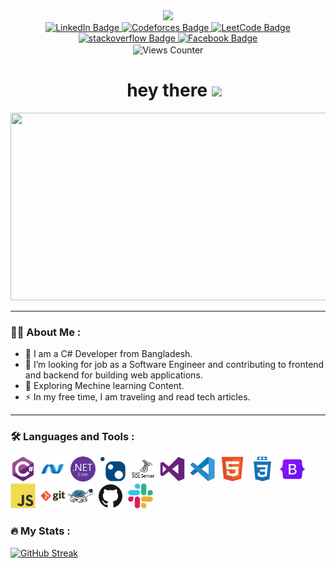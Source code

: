 <div id="header" align="center">
  <img src="https://miro.medium.com/max/1360/1*zVnWJtyGOX_kUIDm6ccCfQ.gif" width="100"/>
</div>
<div id="badges" align="center">
  <a href="https://www.linkedin.com/in/tufayel-ahmed-01a34a248/">
      <img src="https://img.shields.io/badge/LinkedIn-blue?style=for-the-badge&logo=linkedin&logoColor=white" alt="LinkedIn Badge"/>
  </a>
  <a href="https://codeforces.com/profile/Tufayel-Ahmed">
    <img src="https://img.shields.io/badge/Codeforces-B21F25?logo=codeforces&logoColor=white&style=for-the-badge" alt="Codeforces Badge"/>
  </a>
  <a href="https://leetcode.com/Tufayel-Ahmed/">
    <img src="https://img.shields.io/badge/LeetCode-FFA400?logo=leetcode&logoColor=white&style=for-the-badge" alt="LeetCode Badge"/>
  </a>
  <a href="https://stackoverflow.com/users/19763297/tufayel-ahmed">
    <img src="https://img.shields.io/badge/stackoverflow-F48225?logo=stackoverflow&logoColor=white&style=for-the-badge" alt="stackoverflow Badge"/>
  </a>
  <a href="https://www.facebook.com/TufayelAhmed13/">
    <img src="https://img.shields.io/badge/Facebook-blue?logo=facebook&logoColor=white&style=for-the-badge" alt="Facebook Badge"/>
  </a> 
</div>
<div align="center">
  <img src="https://komarev.com/ghpvc/?username=Tufayel-Ahmed&style=flat-square&color=blue" alt="Views Counter" align="center" width="150px" height="27.5px"/>
</div>
<h1 align="center">&nbsp;&nbsp;&nbsp;hey there <img src="https://media.giphy.com/media/hvRJCLFzcasrR4ia7z/giphy.gif" width="30px"/></h1>
<div align="center">
  <img src="https://www.cdipits.com/public/uploads/service-4.gif" width="600" height="300"/>
</div>

---

### :woman_technologist: About Me :
- :wave: I am a C# Developer from Bangladesh.
- :telescope: I’m looking for job as a Software Engineer and contributing to frontend and backend for building web applications.
- :seedling: Exploring Mechine learning Content.
- :zap: In my free time, I am traveling and read tech articles.
---

### :hammer_and_wrench: Languages and Tools :
<div>
  <img src="https://github.com/devicons/devicon/blob/master/icons/csharp/csharp-original.svg" title="C#" alt="C#" width="40" height="40"/>&nbsp;
  <img src="https://github.com/devicons/devicon/blob/master/icons/dot-net/dot-net-original.svg" title="Dot Net" alt="Dot Net" width="40" height="40"/>&nbsp;
  <img src="https://github.com/devicons/devicon/blob/master/icons/dotnetcore/dotnetcore-original.svg" title="Dot Net Core" alt="Dot Net Core" width="40" height="40"/>&nbsp;
  <img src="https://github.com/devicons/devicon/blob/master/icons/nuget/nuget-original.svg" title="Nuget" alt="Nuget" width="40" height="40"/>&nbsp;
  <img src="https://github.com/devicons/devicon/blob/master/icons/microsoftsqlserver/microsoftsqlserver-plain-wordmark.svg" title="MSSQLS" alt="MSSQLS" width="40" height="40"/>&nbsp;
  <img src="https://github.com/devicons/devicon/blob/master/icons/visualstudio/visualstudio-plain.svg" title="Visual Studio" alt="Visual Studio" width="40" height="40"/>&nbsp;
  <img src="https://github.com/devicons/devicon/blob/master/icons/vscode/vscode-original.svg" title="VSCode" alt="VSCode" width="40" height="40"/>&nbsp;
  <img src="https://github.com/devicons/devicon/blob/master/icons/html5/html5-original.svg" title="HTML5" alt="HTML" width="40" height="40"/>&nbsp;
  <img src="https://github.com/devicons/devicon/blob/master/icons/css3/css3-plain-wordmark.svg"  title="CSS3" alt="CSS" width="40" height="40"/>&nbsp;
  <img src="https://github.com/devicons/devicon/blob/master/icons/bootstrap/bootstrap-original.svg" title="Bootstrap" alt="Bootstrap" width="40" height="40"/>&nbsp;
  <img src="https://github.com/devicons/devicon/blob/master/icons/javascript/javascript-original.svg" title="JavaScript" alt="JavaScript" width="40" height="40"/>&nbsp;
  <img src="https://github.com/devicons/devicon/blob/master/icons/git/git-original-wordmark.svg" title="Git" **alt="Git" width="40" height="40"/>
  <img src="https://github.com/devicons/devicon/blob/master/icons/tortoisegit/tortoisegit-original.svg" title="Tortoisegit" alt="Tortoisegit" width="40" height="40"/>&nbsp;
  <img src="https://github.com/devicons/devicon/blob/master/icons/github/github-original.svg" title="Github" alt="Github" width="40" height="40"/>&nbsp;
  <img src="https://github.com/devicons/devicon/blob/master/icons/slack/slack-original.svg" title="Slack" alt="Slack" width="40" height="40"/>&nbsp;
</div>


### :fire: My Stats :
[![GitHub Streak](http://github-readme-streak-stats.herokuapp.com?user=Tufayel-Ahmed&theme=github-dark)](https://git.io/streak-stats)
